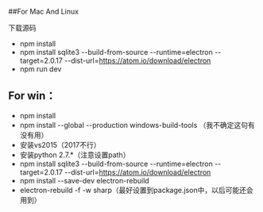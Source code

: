 ##For Mac And Linux

下载源码

* npm install
* npm install sqlite3 --build-from-source --runtime=electron --target=2.0.17 --dist-url=https://atom.io/download/electron
* npm run dev

## For win：

* npm install
* npm install --global --production windows-build-tools   （我不确定这句有没有用）
* 安装vs2015（2017不行）
* 安装python 2.7.*（注意设置path）
* npm install sqlite3 --build-from-source --runtime=electron --target=2.0.17 --dist-url=https://atom.io/download/electron
* npm install --save-dev electron-rebuild
* electron-rebuild -f -w sharp（最好设置到package.json中，以后可能还会用到）